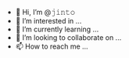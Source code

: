 - 👋 Hi, I’m @𝚓𝚒𝚗𝚝𝚘
- 👀 I’m interested in ...
- 🌱 I’m currently learning ...
- 💞️ I’m looking to collaborate on ...
- 📫 How to reach me ...

<!---
DEVIL66AB/DEVIL66AB is a ✨ special ✨ repository because its `README.md` (this file) appears on your GitHub profile.
You can click the Preview link to take a look at your changes.
--->
